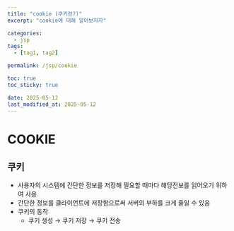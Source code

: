 ```yaml
---
title: "cookie (쿠키란?)"
excerpt: "cookie에 대해 알아보자자"

categories:
  - jsp
tags:
  - [tag1, tag2]

permalink: /jsp/cookie

toc: true
toc_sticky: true

date: 2025-05-12
last_modified_at: 2025-05-12
---
```


# COOKIE

## 쿠키

- 사용자의 시스템에 간단한 정보를 저장해 필요할 때마다 해당전보를 읽어오기 위하여 사용
- 간단한 정보를 클라이언트에 저장함으로써 서버의 부하를 크게 줄일 수 있음
- 쿠키의 동작
    - 쿠키 생성 → 쿠키 저장 → 쿠키 전송